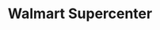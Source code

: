 ---
title: "Walmart Supercenter"
url: /tupelo/walmart-supercenter-west-main-street/
shop: supermarket
---